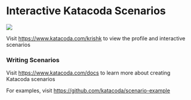 # Interactive Katacoda Scenarios

[![](http://shields.katacoda.com/katacoda/krishk/count.svg)](https://www.katacoda.com/krishk "Get your profile on Katacoda.com")

Visit https://www.katacoda.com/krishk to view the profile and interactive scenarios

### Writing Scenarios
Visit https://www.katacoda.com/docs to learn more about creating Katacoda scenarios

For examples, visit https://github.com/katacoda/scenario-example
